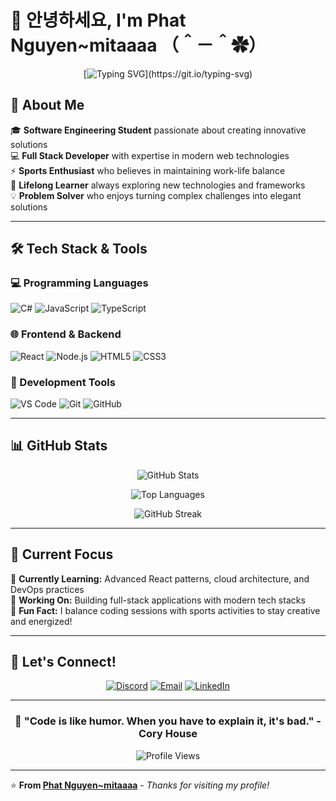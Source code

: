# 👋 안녕하세요, I'm Phat Nguyen~mitaaaa （＾－＾✿）

<div align="center">
  
  [![Typing SVG](https://readme-typing-svg.herokuapp.com?font=Fira+Code&pause=1000&color=F75C7E&center=true&vCenter=true&width=435&lines=Software+Engineering+Student;Full+Stack+Developer;Sports+Enthusiast;Always+Learning+New+Things!)](https://git.io/typing-svg)
  
</div>

## 🚀 About Me

🎓 **Software Engineering Student** passionate about creating innovative solutions  
💻 **Full Stack Developer** with expertise in modern web technologies  
⚡ **Sports Enthusiast** who believes in maintaining work-life balance  
🌱 **Lifelong Learner** always exploring new technologies and frameworks  
💡 **Problem Solver** who enjoys turning complex challenges into elegant solutions  

---

## 🛠️ Tech Stack & Tools

### 💻 Programming Languages
![C#](https://img.shields.io/badge/C%23-239120?style=for-the-badge&logo=c-sharp&logoColor=white)
![JavaScript](https://img.shields.io/badge/JavaScript-F7DF1E?style=for-the-badge&logo=javascript&logoColor=black)
![TypeScript](https://img.shields.io/badge/TypeScript-007ACC?style=for-the-badge&logo=typescript&logoColor=white)

### 🌐 Frontend & Backend
![React](https://img.shields.io/badge/React-20232A?style=for-the-badge&logo=react&logoColor=61DAFB)
![Node.js](https://img.shields.io/badge/Node.js-339933?style=for-the-badge&logo=node.js&logoColor=white)
![HTML5](https://img.shields.io/badge/HTML5-E34F26?style=for-the-badge&logo=html5&logoColor=white)
![CSS3](https://img.shields.io/badge/CSS3-1572B6?style=for-the-badge&logo=css3&logoColor=white)

### 🔧 Development Tools
![VS Code](https://img.shields.io/badge/VS%20Code-007ACC?style=for-the-badge&logo=visual-studio-code&logoColor=white)
![Git](https://img.shields.io/badge/Git-F05032?style=for-the-badge&logo=git&logoColor=white)
![GitHub](https://img.shields.io/badge/GitHub-100000?style=for-the-badge&logo=github&logoColor=white)

---

## 📊 GitHub Stats

<div align="center">
  
  ![GitHub Stats](https://github-readme-stats.vercel.app/api?username=yourusername&show_icons=true&theme=radical&hide_border=true&count_private=true)
  
  ![Top Languages](https://github-readme-stats.vercel.app/api/top-langs/?username=yourusername&layout=compact&theme=radical&hide_border=true)
  
  ![GitHub Streak](https://github-readme-streak-stats.herokuapp.com/?user=yourusername&theme=radical&hide_border=true)
  
</div>

---

## 🎯 Current Focus

🔭 **Currently Learning:** Advanced React patterns, cloud architecture, and DevOps practices  
🌟 **Working On:** Building full-stack applications with modern tech stacks  
🎪 **Fun Fact:** I balance coding sessions with sports activities to stay creative and energized!  

---

## 🤝 Let's Connect!

<div align="center">
  
  [![Discord](https://img.shields.io/badge/Discord-7289DA?style=for-the-badge&logo=discord&logoColor=white)](https://discord.com/users/phat_ng)
  [![Email](https://img.shields.io/badge/Email-D14836?style=for-the-badge&logo=gmail&logoColor=white)](mailto:gg.fctaiphat@yahoo.com)
  [![LinkedIn](https://img.shields.io/badge/LinkedIn-0077B5?style=for-the-badge&logo=linkedin&logoColor=white)](https://linkedin.com/in/yourprofile)
  
</div>

---

<div align="center">
  
  ### 💫 "Code is like humor. When you have to explain it, it's bad." - Cory House
  
  ![Profile Views](https://komarev.com/ghpvc/?username=yourusername&color=blueviolet&style=flat-square&label=Profile+Views)
  
</div>

---

⭐️ **From [Phat Nguyen~mitaaaa](https://github.com/yourusername)** - *Thanks for visiting my profile!*
